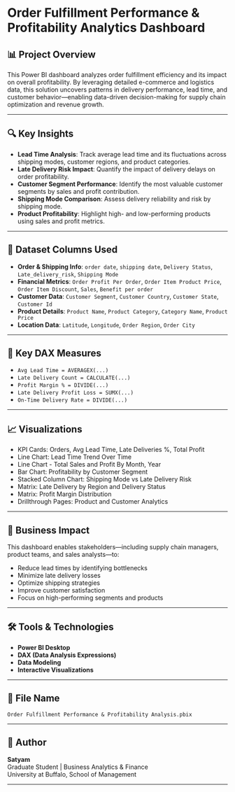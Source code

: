 # Order Fulfillment Performance & Profitability Analytics Dashboard

## 📊 Project Overview

This Power BI dashboard analyzes order fulfillment efficiency and its impact on overall profitability. By leveraging detailed e-commerce and logistics data, this solution uncovers patterns in delivery performance, lead time, and customer behavior—enabling data-driven decision-making for supply chain optimization and revenue growth.

---

## 🔍 Key Insights

- **Lead Time Analysis**: Track average lead time and its fluctuations across shipping modes, customer regions, and product categories.
- **Late Delivery Risk Impact**: Quantify the impact of delivery delays on order profitability.
- **Customer Segment Performance**: Identify the most valuable customer segments by sales and profit contribution.
- **Shipping Mode Comparison**: Assess delivery reliability and risk by shipping mode.
- **Product Profitability**: Highlight high- and low-performing products using sales and profit metrics.

---

## 📁 Dataset Columns Used

- **Order & Shipping Info**: `order date`, `shipping date`, `Delivery Status`, `Late_delivery_risk`, `Shipping Mode`
- **Financial Metrics**: `Order Profit Per Order`, `Order Item Product Price`, `Order Item Discount`, `Sales`, `Benefit per order`
- **Customer Data**: `Customer Segment`, `Customer Country`, `Customer State`, `Customer Id`
- **Product Details**: `Product Name`, `Product Category`, `Category Name`, `Product Price`
- **Location Data**: `Latitude`, `Longitude`, `Order Region`, `Order City`

---

## 🧮 Key DAX Measures

- `Avg Lead Time = AVERAGEX(...)`
- `Late Delivery Count = CALCULATE(...)`
- `Profit Margin % = DIVIDE(...)`
- `Late Delivery Profit Loss = SUMX(...)`
- `On-Time Delivery Rate = DIVIDE(...)`

---

## 📈 Visualizations

- KPI Cards: Orders, Avg Lead Time, Late Deliveries %, Total Profit
- Line Chart: Lead Time Trend Over Time
- Line Chart - Total Sales and Profit By Month, Year
- Bar Chart: Profitability by Customer Segment
- Stacked Column Chart: Shipping Mode vs Late Delivery Risk
- Matrix: Late Delivery by Region and Delivery Status
- Matrix: Profit Margin Distribution
- Drillthrough Pages: Product and Customer Analytics

---

## 🎯 Business Impact

This dashboard enables stakeholders—including supply chain managers, product teams, and sales analysts—to:

- Reduce lead times by identifying bottlenecks
- Minimize late delivery losses
- Optimize shipping strategies
- Improve customer satisfaction
- Focus on high-performing segments and products

---

## 🛠 Tools & Technologies

- **Power BI Desktop**
- **DAX (Data Analysis Expressions)**
- **Data Modeling**
- **Interactive Visualizations**

---

## 📎 File Name

`Order Fulfillment Performance & Profitability Analysis.pbix`

---

## 🙌 Author

**Satyam**  
Graduate Student | Business Analytics & Finance  
University at Buffalo, School of Management

---

